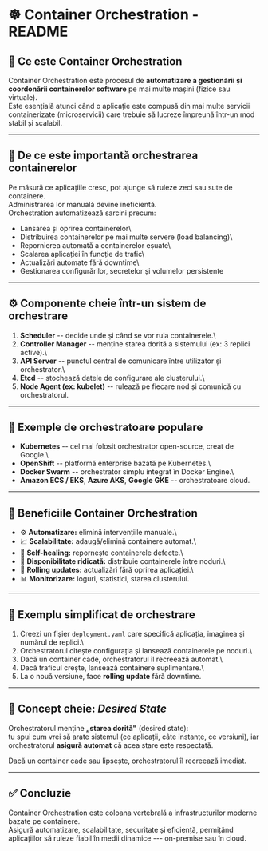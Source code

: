 # ☸️ Container Orchestration - README

## 🔹 Ce este Container Orchestration

Container Orchestration este procesul de **automatizare a gestionării și
coordonării containerelor software** pe mai multe mașini (fizice sau
virtuale).\
Este esențială atunci când o aplicație este compusă din mai multe
servicii containerizate (microservicii) care trebuie să lucreze împreună
într-un mod stabil și scalabil.

------------------------------------------------------------------------

## 🔸 De ce este importantă orchestrarea containerelor

Pe măsură ce aplicațiile cresc, pot ajunge să ruleze zeci sau sute de
containere.\
Administrarea lor manuală devine ineficientă.\
Orchestration automatizează sarcini precum:

-   Lansarea și oprirea containerelor\
-   Distribuirea containerelor pe mai multe servere (load balancing)\
-   Repornierea automată a containerelor eșuate\
-   Scalarea aplicației în funcție de trafic\
-   Actualizări automate fără downtime\
-   Gestionarea configurărilor, secretelor și volumelor persistente

------------------------------------------------------------------------

## ⚙️ Componente cheie într-un sistem de orchestrare

1.  **Scheduler** -- decide unde și când se vor rula containerele.\
2.  **Controller Manager** -- menține starea dorită a sistemului (ex: 3
    replici active).\
3.  **API Server** -- punctul central de comunicare între utilizator și
    orchestrator.\
4.  **Etcd** -- stochează datele de configurare ale clusterului.\
5.  **Node Agent (ex: kubelet)** -- rulează pe fiecare nod și comunică
    cu orchestratorul.

------------------------------------------------------------------------

## 🧩 Exemple de orchestratoare populare

-   **Kubernetes** -- cel mai folosit orchestrator open-source, creat de
    Google.\
-   **OpenShift** -- platformă enterprise bazată pe Kubernetes.\
-   **Docker Swarm** -- orchestrator simplu integrat în Docker Engine.\
-   **Amazon ECS / EKS**, **Azure AKS**, **Google GKE** --
    orchestratoare cloud.

------------------------------------------------------------------------

## 🚀 Beneficiile Container Orchestration

-   ⚙️ **Automatizare:** elimină intervențiile manuale.\
-   📈 **Scalabilitate:** adaugă/elimină containere automat.\
-   🔄 **Self-healing:** repornește containerele defecte.\
-   🧩 **Disponibilitate ridicată:** distribuie containerele între
    noduri.\
-   🚀 **Rolling updates:** actualizări fără oprirea aplicației.\
-   📊 **Monitorizare:** loguri, statistici, starea clusterului.

------------------------------------------------------------------------

## 📘 Exemplu simplificat de orchestrare

1.  Creezi un fișier `deployment.yaml` care specifică aplicația,
    imaginea și numărul de replici.\
2.  Orchestratorul citește configurația și lansează containerele pe
    noduri.\
3.  Dacă un container cade, orchestratorul îl recreează automat.\
4.  Dacă traficul crește, lansează containere suplimentare.\
5.  La o nouă versiune, face **rolling update** fără downtime.

------------------------------------------------------------------------

## 🧠 Concept cheie: *Desired State*

Orchestratorul menține **„starea dorită"** (desired state):\
tu spui cum vrei să arate sistemul (ce aplicații, câte instanțe, ce
versiuni), iar orchestratorul **asigură automat** că acea stare este
respectată.

Dacă un container cade sau lipsește, orchestratorul îl recreează
imediat.

------------------------------------------------------------------------

## ✅ Concluzie

Container Orchestration este coloana vertebrală a infrastructurilor
moderne bazate pe containere.\
Asigură automatizare, scalabilitate, securitate și eficiență, permițând
aplicațiilor să ruleze fiabil în medii dinamice --- on-premise sau în
cloud.
